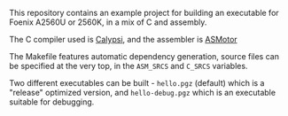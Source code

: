This repository contains an example project for building an executable for Foenix A2560U or 2560K, in a mix of C and assembly.

The C compiler used is [Calypsi](https://www.calypsi.cc/), and the assembler is [ASMotor](https://github.com/asmotor/asmotor)

The Makefile features automatic dependency generation, source files can be specified at the very top, in the `ASM_SRCS` and `C_SRCS` variables.

Two different executables can be built - `hello.pgz` (default) which is a "release" optimized version, and `hello-debug.pgz` which is an executable suitable for debugging.
